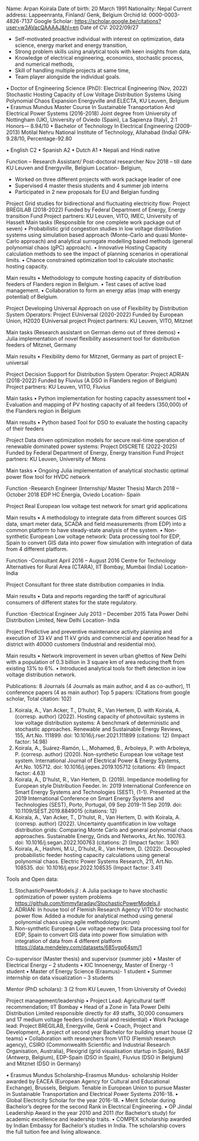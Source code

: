  

Name:			Arpan Koirala
Date of birth: 		20 March 1991
Nationality: 		Nepal
Current address:	Lappeenranta, Finland/ Genk, Belgium
Orchid Id:		0000-0003-4826-7137
Google Scholar:	https://scholar.google.be/citations?user=w3AVacQAAAAJ&hl=en
Date of CV:		2022/09/27


 
-	Self-motivated proactive individual with interest on optimization, data science, energy market and energy transition,
-	Strong problem skills using analytical tools with keen insights from data,
-	Knowledge of electrical engineering, economics, stochastic process, and numerical methods,
-	Skill of handling multiple projects at same time,
-	Team player alongside the individual goals.

 
•	Doctor of Engineering Science (PhD): Electrical Engineering (Nov, 2022)
Stochastic Hosting Capacity of Low Voltage Distribution Systems Using Polynomial Chaos Expansion 
Energyville and ELECTA, KU Leuven, Belgium
•	Erasmus Mundus Master Course In Sustainable Transportation And Electrical Power Systems (2016-2018) Joint degree from University of Nottingham (UK), University of Oviedo (Spain), La Sapienza (Italy), 2:1 Honors-– 8.94/10
•	Bachelor of Technology In Electrical Engineering (2009-2013)
Motilal Nehru National Institute of Technology, Allahabad (India)
GPA-9.28/10, Percentage-92.80 
 
•	English        		C2
•	Spanish       		A2
•	Dutch	      		A1
•	Nepali and Hindi 	native

 
Function – Research Assistant/ Post-doctoral researcher
Nov 2018 – till date
KU Leuven and Energyville, Belgium 
Location- Belgium, 
-	Worked on three different projects with work package leader of one
-	Supervised 4 master thesis students and 4 summer job interns
-	Participated in 2 new proposals for EU and Belgian funding

Project
Grid studies for bidirectional and fluctuating electricity flow: Project BREGILAB (2018-2022)
Funded by Federal Department of Energy, Energy transition Fund
Project partners: KU Leuven, VITO, IMEC, University of Hasselt
Main tasks (Responsible for one complete work package out of seven)
•	Probabilistic grid congestion studies in low voltage distribution systems using simulation based approach (Monte-Carlo and quasi Monte-Carlo approach) and analytical surrogate modelling based methods (general polynomial chaos (gPC) approach).
•	Innovative Hosting Capacity calculation methods to see the impact of planning scenarios in operational limits.
•	Chance constrained optimization tool to calculate stochastic hosting capacity.

Main results
•	Methodology to compute hosting capacity of distribution feeders of Flanders region in Belgium.
•	Test cases of active load management.
•	Collaboration to form an energy atlas (map with energy potential) of Belgium.


Project
Developing Universal Approach on use of Flexibility by Distribution System Operators: Project EUniversal (2020-2022)
Funded by European Union, H2020 EUniversal project
Project partners: KU Leuven, VITO, Mitznet

Main tasks (Research assistant on German demo out of three demos)
•	Julia implementation of novel flexibility assessment tool for distribution feeders of Mitznet, Germany

Main results
•	Flexibility demo for Mitznet, Germany as part of project E-universal

Project
Decision Support for Distribution System Operator: Project ADRIAN (2018-2022)
Funded by Fluvius (A DSO in Flanders region of Belgium)
Project partners: KU Leuven, VITO, Fluvius

Main tasks
•	Python implementation for hosting capacity assessment tool
•	Evaluation and mapping of PV hosting capacity of all feeders (350,000) of the Flanders region in Belgium  

Main results
•	Python based Tool for DSO to evaluate the hosting capacity of their feeders

Project
Data driven optimization models for secure real-time operation of renewable dominated power systems: Project DISCRETE (2022-2025)
Funded by Federal Department of Energy, Energy transition Fund
Project partners: KU Leuven, University of Mons

Main tasks
•	Ongoing Julia implementation of analytical stochastic optimal power flow tool for HVDC network



 
Function -Research Engineer (Internship/ Master Thesis)
March 2018 – October 2018 
EDP HC Energia, Oviedo 
Location- Spain

Project
Real European low voltage test network for smart grid applications

Main results
•	A methodology to integrate data from different sources GIS data, smart meter data, SCADA and field measurements (from EDP) into a common platform to have steady-state analysis of the system.
•	Non-synthetic European Low voltage network: Data processing tool for EDP, Spain to convert GIS data into power flow simulation with integration of data from 4 different platform.

Function -Consultant
April 2016 – August 2016 
Centre for Technology Alternatives for Rural Area (CTARA), IIT Bombay, Mumbai (India)
Location- India

Project
Consultant for three state distribution companies in India.

Main results
•	Data and reports regarding the tariff of agricultural consumers of different states for the state regulatory.

Function -Electrical Engineer
July 2013 – December 2015 
Tata Power Delhi Distribution Limited, New Delhi 
Location- India

Project
Predictive and preventive maintenance activity planning and execution of 33 kV and 11 kV grids and commercial and operation head for a district with 40000 customers (Industrial and residential mix).

Main results
•	Network improvement in seven urban ghettos of New Delhi with a population of 0.3 billion in 3 square km of area reducing theft from existing 13% to 6%.
•	Introduced analytical tools for theft detection in low voltage distribution network.

 
Publications:
 8 Journals (4 Journals as main author, and 4 as co-author), 11 conference papers (4 as main author) 
Top 5 papers: (Citations from google scholar, Total citation: 102)
1.	Koirala, A., Van Acker, T., D’hulst, R., Van Hertem, D. with Koirala, A. (corresp. author) (2022). Hosting capacity of photovoltaic systems in low voltage distribution systems: A benchmark of deterministic and stochastic approaches. Renewable and Sustainable Energy Reviews, 155, Art.No. 111899. doi: 10.1016/j.rser.2021.111899 (citations: 12) (Impact factor: 14.98)
2.	Koirala, A., Suárez-Ramón, L., Mohamed, B., Arboleya, P. with Arboleya, P. (corresp. author) (2020). Non-synthetic European low voltage test system. International Journal of Electrical Power & Energy Systems, Art.No. 105712. doi: 10.1016/j.ijepes.2019.105712 (citations: 41) (Impact factor: 4.63)
3.	Koirala, A., D'hulst, R., Van Hertem, D. (2019). Impedance modelling for European style Distribution Feeder. In: 2019 International Conference on Smart Energy Systems and Technologies (SEST), (1-1). Presented at the 2019 International Conference on Smart Energy Systems and Technologies (SEST), Porto, Portugal, 09 Sep 2019-11 Sep 2019. doi: 10.1109/SEST.2019.8849015 (citations: 12) 
4.	Koirala, A., Van Acker, T., D'hulst, R., Van Hertem, D. with Koirala, A. (corresp. author) (2022). Uncertainty quantification in low voltage distribution grids: Comparing Monte Carlo and general polynomial chaos approaches. Sustainable Energy, Grids and Networks, Art.No. 100763. doi: 10.1016/j.segan.2022.100763 (citations: 2) (Impact factor: 3.90)
5.	Koirala, A., Hashmi, M.U., D'hulst, R., Van Hertem, D. (2022). Decoupled probabilistic feeder hosting capacity calculations using general polynomial chaos. Electric Power Systems Research, 211, Art.No. 108535. doi: 10.1016/j.epsr.2022.108535 (Impact factor: 3.41) 

Tools and Open data:
1.	StochasticPowerModels.jl : A Julia package to have stochastic optimization of power system problems https://github.com/timmyfaraday/StochasticPowerModels.jl 
2.	ADRIAN: In house tool of Flemish Research Agency VITO for stochastic power flow. Added a module for analytical method using general polynomial chaos using agile methodology (scrum)
3.	Non-synthetic European Low voltage network: Data processing tool for EDP, Spain to convert GIS data into power flow simulation with integration of data from 4 different platform https://data.mendeley.com/datasets/685vgp64sm/1


 
Co-supervisor (Master thesis) and supervisor (summer job)
•	Master of Electrical Energy – 2 students
•	KIC Innoenergy, Master of Energy -1 student
•	Master of Energy Science (Erasmus)- 1 student
•	Summer internship on data visualization – 3 students

Mentor (PhD scholars): 3 (2 from KU Leuven, 1 from University of Oviedo)

Project management/leadership
•	Project Lead: Agricultural tariff recommendation; IIT Bombay
•	Head of a Zone in Tata Power Delhi Distribution Limited responsible directly for 49 staffs, 30,000 consumers and 17 medium voltage feeders (industrial and residential)
•	Work Package lead: Project BREGILAB, Energyville, Genk
•	Coach, Project and Development, A project of second year Bachelor for building smart house (2 teams)
•	Collaboration with researchers from VITO (Flemish research agency), CSIRO (Commonwealth Scientific and Industrial Research Organisation, Australia), Plexigrid (grid visualisation startup in Spain), BASF (Antwerp, Belgium), EDP-Spain (DSO in Spain), Fluvius (DSO in Belgium) and Mitznet (DSO in Germany)



 
•	Erasmus Mundus Scholarship–Erasmus Mundus- scholarship Holder awarded by EACEA (European Agency for Cultural and Educational Exchange), Brussels, Belgium. Tenable in European Union to pursue Master in Sustainable Transportation and Electrical Power Systems 2016-18.
•	Global Electricity Scholar for the year 2016-18.
•	Merit Scholar during Bachelor’s degree for the second Rank in Electrical Engineering.
•	OP Jindal Leadership Award in the year 2010 and 2011 (for Bachelor’s study) for academic excellence and leadership traits.
•	COMPEX scholarship awarded by Indian Embassy for Bachelor’s studies in India. The scholarship covers the full tuition fee and living allowance.


